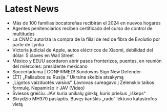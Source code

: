 # Latest News
-  Más de 100 familias bocatoreñas recibirán el 2024 en nuevos hogares
-  Agentes penitenciarios reciben certificado del curso de control de multitudes
-  La CNMC autoriza la compra de la filial de red de fibra de Evolutio por parte de Lyntia
-  Victoria judicial de Apple, autos eléctricos de Xiaomi, debilidad del dólar: 5 claves en Wall Street
-  México y EEUU acordaron abrir pasos fronterizos, puentes, en reunión del miércoles: presidente mexicano
-  Soccerladuma | CONFIRMED! Sundowns Sign New Defender
-  [ŽT] „Paliaubos su Rusija.“ Ukraina skelbia atsakymą
-  „Ligotos vaizduotės vaisius“. Lavrovas sureagavo į Zelenskio taikos formulę. Nepamiršo ir JAV (Video)
-  Šviesos greičiu. JAV kuria unikalų ginklą, kuris priešus „iškeps“
-  Skrydžio MH370 paslaptis. Buvęs kariškis „rado“ lėktuvo katastrofos vietą
